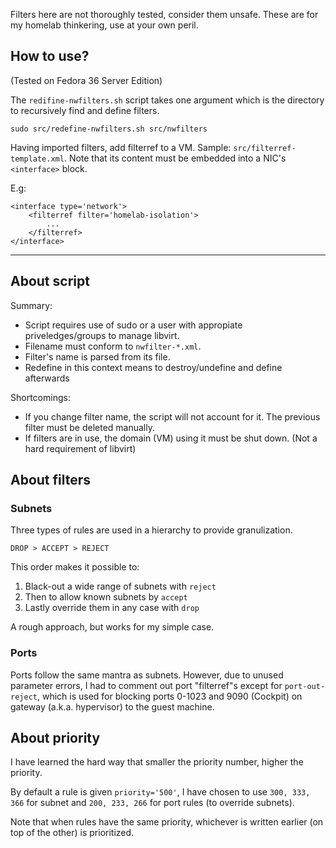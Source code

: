 Filters here are not thoroughly tested, consider them unsafe.
These are for my homelab thinkering, use at your own peril.

## How to use?

(Tested on Fedora 36 Server Edition)

The `redifine-nwfilters.sh` script takes one argument which is the directory to recursively find and define filters.
```shell
sudo src/redefine-nwfilters.sh src/nwfilters
```

Having imported filters, add filterref to a VM. Sample: `src/filterref-template.xml`. Note that its content must be embedded into a NIC's `<interface>` block.

E.g:
```
<interface type='network'>
	<filterref filter='homelab-isolation'>
		...
	</filterref>
</interface>
```

---

## About script

Summary:
* Script requires use of sudo or a user with appropiate priveledges/groups to manage libvirt.
* Filename must conform to `nwfilter-*.xml`.
* Filter's name is parsed from its file.
* Redefine in this context means to destroy/undefine and define afterwards

Shortcomings:
* If you change filter name, the script will not account for it. The previous filter must be deleted manually.
* If filters are in use, the domain (VM) using it must be shut down. (Not a hard requirement of libvirt)

## About filters

### Subnets

Three types of rules are used in a hierarchy to provide granulization.
```
DROP > ACCEPT > REJECT
```

This order makes it possible to:
1. Black-out a wide range of subnets with `reject`
2. Then to allow known subnets by `accept`
3. Lastly override them in any case with `drop`

A rough approach, but works for my simple case.

### Ports

Ports follow the same mantra as subnets. However, due to unused parameter errors, I had to comment out port "filterref"s except for `port-out-reject`, which is used for blocking ports 0-1023 and 9090 (Cockpit) on gateway (a.k.a. hypervisor) to the guest machine.

## About priority

I have learned the hard way that smaller the priority number, higher the priority.

By default a rule is given `priority='500'`, I have chosen to use `300, 333, 366` for subnet and `200, 233, 266` for port rules (to override subnets).

Note that when rules have the same priority, whichever is written earlier (on top of the other) is prioritized.
